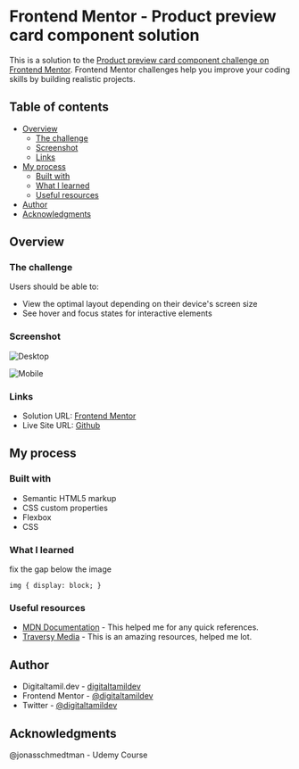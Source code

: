 # Frontend Mentor - Product preview card component solution

This is a solution to the [Product preview card component challenge on Frontend Mentor](https://www.frontendmentor.io/challenges/product-preview-card-component-GO7UmttRfa). Frontend Mentor challenges help you improve your coding skills by building realistic projects.

## Table of contents

- [Overview](#overview)
  - [The challenge](#the-challenge)
  - [Screenshot](#screenshot)
  - [Links](#links)
- [My process](#my-process)
  - [Built with](#built-with)
  - [What I learned](#what-i-learned)
  - [Useful resources](#useful-resources)
- [Author](#author)
- [Acknowledgments](#acknowledgments)

## Overview

### The challenge

Users should be able to:

- View the optimal layout depending on their device's screen size
- See hover and focus states for interactive elements

### Screenshot

![Desktop](./screenshots/desktop-screenshot.png)

![Mobile](./screenshots/mobile-screenshot.png)

### Links

- Solution URL: [Frontend Mentor](https://www.frontendmentor.io/profile/digitallimat)
- Live Site URL: [Github](https://digitaltamildev.github.io/Product-preview-card-component/)

## My process

### Built with

- Semantic HTML5 markup
- CSS custom properties
- Flexbox
- CSS

### What I learned

fix the gap below the image

```
img { display: block; }
```

### Useful resources

- [MDN Documentation](https://developer.mozilla.com) - This helped me for any quick references.
- [Traversy Media](https://www.traversymedia.com) - This is an amazing resources, helped me lot.

## Author

- Digitaltamil.dev - [digitaltamildev](https://digitaltamil.dev)
- Frontend Mentor - [@digitaltamildev](https://www.frontendmentor.io/profile/digitaltamildev)
- Twitter - [@digitaltamildev](https://www.twitter.com/digitaltamildev)

## Acknowledgments

@jonasschmedtman - Udemy Course
